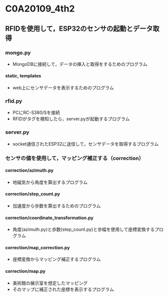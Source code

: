 # C0A20109_4th2

## RFIDを使用して，ESP32のセンサの起動とデータ取得
### mongo.py
- MongoDBに接続して，データの挿入と取得をするためのプログラム
#### static, templates
- web上にセンサデータを表示するためのプログラム

### rfid.py
- PCにRC-S380/Sを接続
- RFIDがタグを検知したら，server.pyが起動するプログラム

### server.py
- socket通信されたESP32に送信して，センサデータを取得するプログラム

### センサの値を使用して，マッピング補正する（correction）
#### correction/azimuth.py
- 地磁気から角度を算出するプログラム

#### correction/step_count.py
- 加速度から歩数を算出するためのプログラム

#### correction/coordinate_transformation.py
- 角度(azimuth.py)と歩数(step_count.py)と歩幅を使用して座標変換するプログラム

#### correction/map_correction.py
- 座標変換からマッピング補正するプログラム

#### correction/map.py
- 美術館の展示室を想定したマッピング
- そのマップに補正された座標を表示するプログラム
